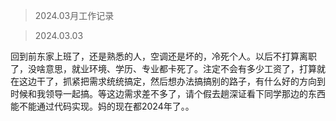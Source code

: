 > 2024.03月工作记录

> 2024.03.03

回到前东家上班了，还是熟悉的人，空调还是坏的，冷死个人。以后不打算离职了，没啥意思，就业环境、学历、专业都卡死了。注定不会有多少工资了，打算就在这边干了，抓紧把需求统统搞定，然后想办法搞搞别的路子，有什么好的方向到时候和我领导一起搞。等这边需求差不多了，请个假去趟深证看下同学那边的东西能不能通过代码实现。妈的现在都2024年了。。

